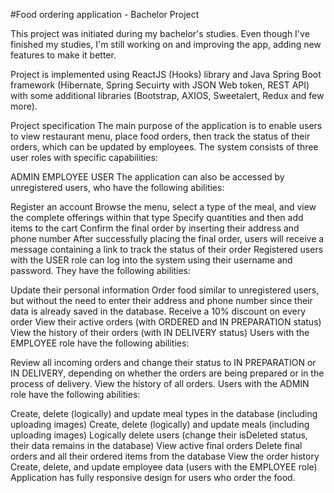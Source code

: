#Food ordering application - Bachelor Project


This project was initiated during my bachelor's studies. Even though I've finished my studies, I'm still working on and improving the app, adding new features to make it better.

Project is implemented using ReactJS (Hooks) library and Java Spring Boot framework (Hibernate, Spring Secuirty with JSON Web token, REST API) with some additional libraries (Bootstrap, AXIOS, Sweetalert, Redux and few more).

Project specification
The main purpose of the application is to enable users to view restaurant menu, place food orders, then track the status of their orders, which can be updated by employees. The system consists of three user roles with specific capabilities:

ADMIN
EMPLOYEE
USER
The application can also be accessed by unregistered users, who have the following abilities:

Register an account
Browse the menu, select a type of the meal, and view the complete offerings within that type
Specify quantities and then add items to the cart
Confirm the final order by inserting their address and phone number
After successfully placing the final order, users will receive a message containing a link to track the status of their order
Registered users with the USER role can log into the system using their username and password. They have the following abilities:

Update their personal information
Order food similar to unregistered users, but without the need to enter their address and phone number since their data is already saved in the database.
Receive a 10% discount on every order
View their active orders (with ORDERED and IN PREPARATION status)
View the history of their orders (with IN DELIVERY status)
Users with the EMPLOYEE role have the following abilities:

Review all incoming orders and change their status to IN PREPARATION or IN DELIVERY, depending on whether the orders are being prepared or in the process of delivery.
View the history of all orders.
Users with the ADMIN role have the following abilities:

Create, delete (logically) and update meal types in the database (including uploading images)
Create, delete (logically) and update meals (including uploading images)
Logically delete users (change their isDeleted status, their data remains in the database)
View active final orders
Delete final orders and all their ordered items from the database
View the order history
Create, delete, and update employee data (users with the EMPLOYEE role)
Application has fully responsive design for users who order the food.
